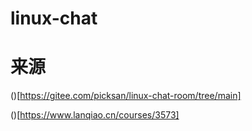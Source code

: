 # linux-chat

# 来源
()[https://gitee.com/picksan/linux-chat-room/tree/main]

()[https://www.lanqiao.cn/courses/3573]
